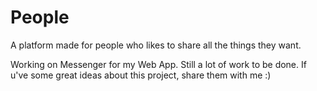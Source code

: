 # People
A platform made for people who likes to share all the things they want.

Working on Messenger for my Web App.
Still a lot of work to be done.
If u've some great ideas about this project, share them with me :)
